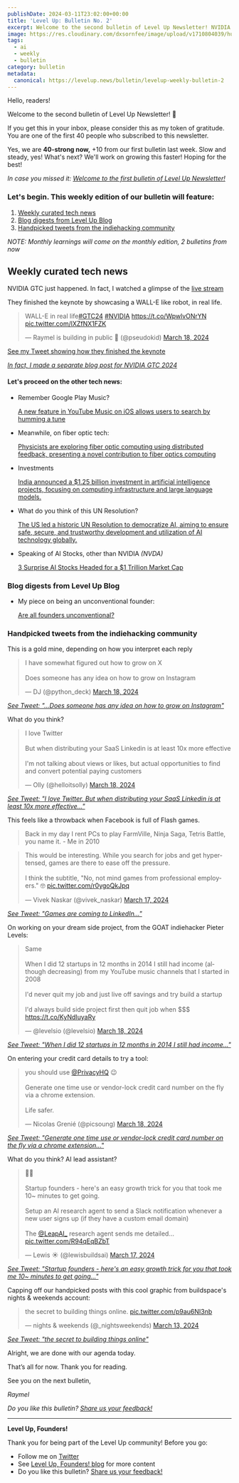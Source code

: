 ```yaml
---
publishDate: 2024-03-11T23:02:00+00:00
title: 'Level Up: Bulletin No. 2'
excerpt: Welcome to the second bulletin of Level Up Newsletter! NVIDIA GTC 2024 is here!
image: https://res.cloudinary.com/dxsornfee/image/upload/v1710804039/huge_1_yy3mq1.png
tags:
  - ai
  - weekly
  - bulletin
category: bulletin
metadata:
  canonical: https://levelup.news/bulletin/levelup-weekly-bulletin-2
---
```


Hello, readers!

Welcome to the second bulletin of Level Up Newsletter! 👏

If you get this in your inbox, please consider this as my token of gratitude. You are one of the first 40 people who subscribed to this newsletter.

Yes, we are **40-strong now,** +10 from our first bulletin last week. Slow and steady, yes! What's next? We'll work on growing this faster! Hoping for the best!

_In case you missed it: [Welcome to the first bulletin of Level Up Newsletter!](https://levelup.news/bulletin/welcome-to-the-first-bulletin/)_

### Let's begin. This weekly edition of our bulletin will feature:

1. [Weekly curated tech news](#weekly-curated-tech-news)
2. [Blog digests from Level Up Blog](#blog-digests-from-level-up-blog)
3. [Handpicked tweets from the indiehacking community](#handpicked-tweets-from-the-indiehacking-community)

_NOTE: Monthly learnings will come on the monthly edition, 2 bulletins from now_

## **Weekly curated tech news**

NVIDIA GTC just happened. In fact, I watched a glimpse of the [live stream](https://www.youtube.com/watch?v=Y2F8yisiS6E)

They finished the keynote by showcasing a WALL-E like robot, in real life.

<blockquote class="twitter-tweet"><p lang="en" dir="ltr">WALL-E in real life<a href="https://twitter.com/hashtag/GTC24?src=hash&amp;ref_src=twsrc%5Etfw">#GTC24</a> <a href="https://twitter.com/hashtag/NVIDIA?src=hash&amp;ref_src=twsrc%5Etfw">#NVIDIA</a> <a href="https://t.co/WpwlvONrYN">https://t.co/WpwlvONrYN</a> <a href="https://t.co/lXZfNX1FZK">pic.twitter.com/lXZfNX1FZK</a></p>&mdash; Raymel is building in public 🚀 (@pseudokid) <a href="https://twitter.com/pseudokid/status/1769846136486150580?ref_src=twsrc%5Etfw">March 18, 2024</a></blockquote> <script async src="https://platform.twitter.com/widgets.js" charset="utf-8"></script>

[See my Tweet showing how they finished the keynote](https://twitter.com/pseudokid/status/1769846136486150580)

<!-- [More on NVIDIA GTC](https://nvidianews.nvidia.com/online-press-kit/gtc-2024-news)

[More NVIDIA GTC](https://www.nvidia.com/gtc/) -->

_[In fact, I made a separate blog post for NVIDIA GTC 2024](/news/nvidia-gtc-2024-highlights)_

#### Let's proceed on the other tech news:

- Remember Google Play Music?

  [A new feature in YouTube Music on iOS allows users to search by humming a tune
  ](https://www.androidpolice.com/youtube-music-identify-songs-by-humming-ios/)

- Meanwhile, on fiber optic tech:

  [Physicists are exploring fiber optic computing using distributed feedback, presenting a novel contribution to fiber optics computing](https://www.nature.com/articles/s42005-024-01549-1)

- Investments

  [India announced a $1.25 billion investment in artificial intelligence projects, focusing on computing infrastructure and large language models.](https://w.media/india-announces-us-1-25-billion-investment-into-ai/#:~:text=India's%20Ministry%20of%20Electronics%20and,by%20Prime%20Minister%20Narendra%20Modi)

- What do you think of this UN Resolution?

  [The US led a historic UN Resolution to democratize AI, aiming to ensure safe, secure, and trustworthy development and utilization of AI technology globally.](https://abcnews.go.com/Technology/wireStory/us-spearheads-resolution-artificial-intelligence-aimed-ensuring-world-108058711)

- Speaking of AI Stocks, other than NVIDIA _(NVDA)_

  [3 Surprise AI Stocks Headed for a $1 Trillion Market Cap](https://finance.yahoo.com/news/3-surprise-ai-stocks-headed-111500644.html)

### Blog digests from Level Up Blog

- My piece on being an unconventional founder:

  [Are all founders unconventional?](/blog/are-all-founders-unconventional)

### Handpicked tweets from the indiehacking community

This is a gold mine, depending on how you interpret each reply

<blockquote class="twitter-tweet"><p lang="en" dir="ltr">I have somewhat figured out how to grow on X<br><br>Does someone has any idea on how to grow on Instagram</p>&mdash; DJ (@python_deck) <a href="https://twitter.com/python_deck/status/1769550979127538007?ref_src=twsrc%5Etfw">March 18, 2024</a></blockquote> <script async src="https://platform.twitter.com/widgets.js" charset="utf-8"></script>

_[See Tweet: "...Does someone has any idea on how to grow on Instagram"](https://twitter.com/python_deck/status/1769550979127538007)_

What do you think?

<blockquote class="twitter-tweet" data-theme="light"><p lang="en" dir="ltr">I love Twitter<br><br>But when distributing your SaaS Linkedin is at least 10x more effective<br><br>I&#39;m not talking about views or likes, but actual opportunities to find and convert potential paying customers</p>&mdash; Olly (@helloitsolly) <a href="https://twitter.com/helloitsolly/status/1769719648323248146?ref_src=twsrc%5Etfw">March 18, 2024</a></blockquote> <script async src="https://platform.twitter.com/widgets.js" charset="utf-8"></script>

_[See Tweet: "I love Twitter. But when distributing your SaaS Linkedin is at least 10x more effective..."](https://twitter.com/helloitsolly/status/1769719648323248146)_

This feels like a throwback when Facebook is full of Flash games.

> Back in my day I rent PCs to play FarmVille, Ninja Saga, Tetris Battle, you name it. - Me in 2010

<blockquote class="twitter-tweet"><p lang="en" dir="ltr">This would be interesting. While you search for jobs and get hyper-tensed, games are there to ease off the pressure.<br><br>I think the subtitle, &quot;No, not mind games from professional employers.&quot; 🤓 <a href="https://t.co/r0ygoQkJpq">pic.twitter.com/r0ygoQkJpq</a></p>&mdash; Vivek Naskar (@vivek_naskar) <a href="https://twitter.com/vivek_naskar/status/1769241882717200706?ref_src=twsrc%5Etfw">March 17, 2024</a></blockquote> <script async src="https://platform.twitter.com/widgets.js" charset="utf-8"></script>

_[See Tweet: "Games are coming to LinkedIn..."](https://twitter.com/vivek_naskar/status/1769241882717200706)_

On working on your dream side project, from the GOAT indiehacker Pieter Levels:

<blockquote class="twitter-tweet"><p lang="en" dir="ltr">Same<br><br>When I did 12 startups in 12 months in 2014 I still had income (although decreasing) from my YouTube music channels that I started in 2008<br><br>I&#39;d never quit my job and just live off savings and try build a startup<br><br>I&#39;d always build side project first then quit job when $$$ <a href="https://t.co/KyNdIuyaRy">https://t.co/KyNdIuyaRy</a></p>&mdash; @levelsio (@levelsio) <a href="https://twitter.com/levelsio/status/1769581212731940985?ref_src=twsrc%5Etfw">March 18, 2024</a></blockquote> <script async src="https://platform.twitter.com/widgets.js" charset="utf-8"></script>

_[See Tweet: "When I did 12 startups in 12 months in 2014 I still had income..."](https://twitter.com/levelsio/status/1769581212731940985)_

On entering your credit card details to try a tool:

<blockquote class="twitter-tweet"><p lang="en" dir="ltr">you should use <a href="https://twitter.com/PrivacyHQ?ref_src=twsrc%5Etfw">@PrivacyHQ</a> 😉<br><br>Generate one time use or vendor-lock credit card number on the fly via a chrome extension.<br><br>Life safer.</p>&mdash; Nicolas Grenié (@picsoung) <a href="https://twitter.com/picsoung/status/1769708108161368405?ref_src=twsrc%5Etfw">March 18, 2024</a></blockquote> <script async src="https://platform.twitter.com/widgets.js" charset="utf-8"></script>

_[See Tweet: "Generate one time use or vendor-lock credit card number on the fly via a chrome extension..."](https://twitter.com/picsoung/status/1769708108161368405)_

What do you think? AI lead assistant?

<blockquote class="twitter-tweet" data-media-max-width="560"><p lang="en" dir="ltr">🤯🤯<br><br>Startup founders - here&#39;s an easy growth trick for you that took me 10~ minutes to get going.<br><br>Setup an AI research agent to send a Slack notification whenever a new user signs up (if they have a custom email domain)<br><br>The <a href="https://twitter.com/LeapAI_?ref_src=twsrc%5Etfw">@LeapAI_</a> research agent sends me detailed… <a href="https://t.co/R94qEqBZbT">pic.twitter.com/R94qEqBZbT</a></p>&mdash; Lewis ☀️ (@lewisbuildsai) <a href="https://twitter.com/lewisbuildsai/status/1769438037409235332?ref_src=twsrc%5Etfw">March 17, 2024</a></blockquote> <script async src="https://platform.twitter.com/widgets.js" charset="utf-8"></script>

_[See Tweet: "Startup founders - here's an easy growth trick for you that took me 10~ minutes to get going..."](https://twitter.com/lewisbuildsai/status/1769438037409235332)_

Capping off our handpicked posts with this cool graphic from buildspace's nights & weekends account:

<blockquote class="twitter-tweet"><p lang="en" dir="ltr">the secret to building things online. <a href="https://t.co/p9au6NI3nb">pic.twitter.com/p9au6NI3nb</a></p>&mdash; nights &amp; weekends (@_nightsweekends) <a href="https://twitter.com/_nightsweekends/status/1767967610426241223?ref_src=twsrc%5Etfw">March 13, 2024</a></blockquote> <script async src="https://platform.twitter.com/widgets.js" charset="utf-8"></script>

_[See Tweet: "the secret to building things online"](https://twitter.com/_nightsweekends/status/1767967610426241223)_

Alright, we are done with our agenda today.

That’s all for now. Thank you for reading.

See you on the next bulletin,

_Raymel_

_Do you like this bulletin? [Share us your feedback!](https://tally.so/r/mBXXQA)_

---

**Level Up, Founders!**

Thank you for being part of the Level Up community! Before you go:

- Follow me on [Twitter](https://twitter.com/pseudokid)
- See [Level Up, Founders! blog](https://levelup.news) for more content
- Do you like this bulletin? [Share us your feedback!](https://tally.so/r/mBXXQA)
